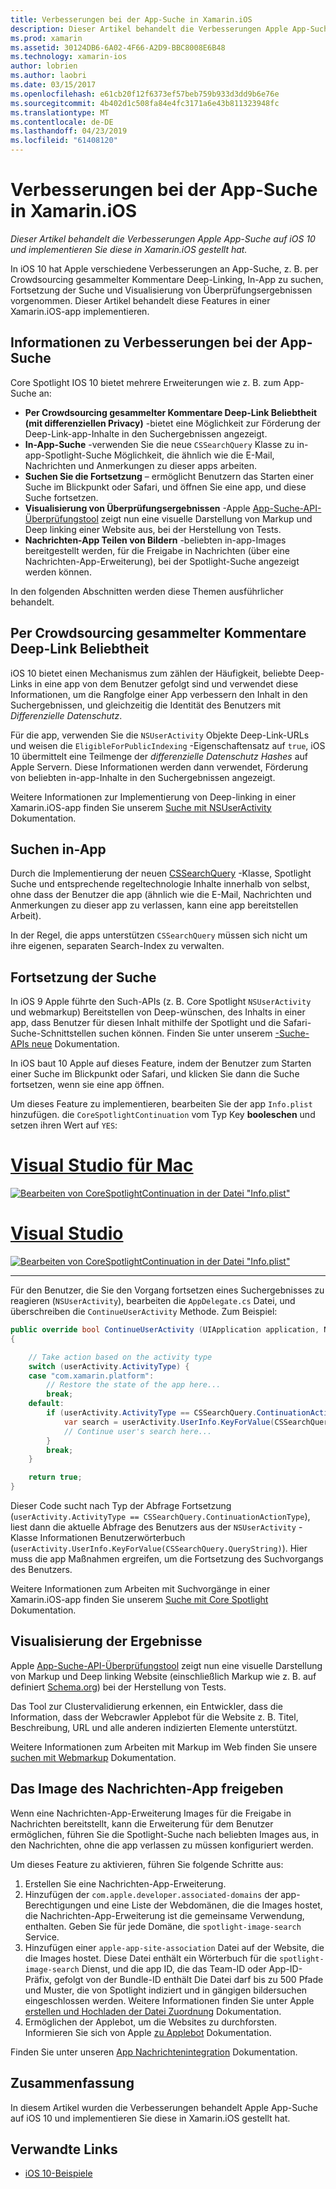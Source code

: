 ```yaml
---
title: Verbesserungen bei der App-Suche in Xamarin.iOS
description: Dieser Artikel behandelt die Verbesserungen Apple App-Suche auf iOS 10 und implementieren Sie diese in Xamarin.iOS gestellt hat.
ms.prod: xamarin
ms.assetid: 30124DB6-6A02-4F66-A2D9-BBC8008E6B48
ms.technology: xamarin-ios
author: lobrien
ms.author: laobri
ms.date: 03/15/2017
ms.openlocfilehash: e61cb20f12f6373ef57beb759b933d3dd9b6e76e
ms.sourcegitcommit: 4b402d1c508fa84e4fc3171a6e43b811323948fc
ms.translationtype: MT
ms.contentlocale: de-DE
ms.lasthandoff: 04/23/2019
ms.locfileid: "61408120"
---
```

# <a name="app-search-enhancements-in-xamarinios"></a>Verbesserungen bei der App-Suche in Xamarin.iOS

_Dieser Artikel behandelt die Verbesserungen Apple App-Suche auf iOS 10 und implementieren Sie diese in Xamarin.iOS gestellt hat._

In iOS 10 hat Apple verschiedene Verbesserungen an App-Suche, z. B. per Crowdsourcing gesammelter Kommentare Deep-Linking, In-App zu suchen, Fortsetzung der Suche und Visualisierung von Überprüfungsergebnissen vorgenommen. Dieser Artikel behandelt diese Features in einer Xamarin.iOS-app implementieren.

## <a name="about-app-search-enhancements"></a>Informationen zu Verbesserungen bei der App-Suche

Core Spotlight IOS 10 bietet mehrere Erweiterungen wie z. B. zum App-Suche an:

- **Per Crowdsourcing gesammelter Kommentare Deep-Link Beliebtheit (mit differenziellen Privacy)** -bietet eine Möglichkeit zur Förderung der Deep-Link-app-Inhalte in den Suchergebnissen angezeigt.
- **In-App-Suche** -verwenden Sie die neue `CSSearchQuery` Klasse zu in-app-Spotlight-Suche Möglichkeit, die ähnlich wie die E-Mail, Nachrichten und Anmerkungen zu dieser apps arbeiten.
- **Suchen Sie die Fortsetzung** – ermöglicht Benutzern das Starten einer Suche im Blickpunkt oder Safari, und öffnen Sie eine app, und diese Suche fortsetzen.
- **Visualisierung von Überprüfungsergebnissen** -Apple [App-Suche-API-Überprüfungstool](https://search.developer.apple.com/appsearch-validation-tool) zeigt nun eine visuelle Darstellung von Markup und Deep linking einer Website aus, bei der Herstellung von Tests.
- **Nachrichten-App Teilen von Bildern** -beliebten in-app-Images bereitgestellt werden, für die Freigabe in Nachrichten (über eine Nachrichten-App-Erweiterung), bei der Spotlight-Suche angezeigt werden können.

In den folgenden Abschnitten werden diese Themen ausführlicher behandelt.

## <a name="crowdsourced-deep-link-popularity"></a>Per Crowdsourcing gesammelter Kommentare Deep-Link Beliebtheit

iOS 10 bietet einen Mechanismus zum zählen der Häufigkeit, beliebte Deep-Links in eine app von dem Benutzer gefolgt sind und verwendet diese Informationen, um die Rangfolge einer App verbessern den Inhalt in den Suchergebnissen, und gleichzeitig die Identität des Benutzers mit  *Differenzielle Datenschutz*.

Für die app, verwenden Sie die `NSUserActivity` Objekte Deep-Link-URLs und weisen die `EligibleForPublicIndexing` -Eigenschaftensatz auf `true`, iOS 10 übermittelt eine Teilmenge der *differenzielle Datenschutz Hashes* auf Apple Servern. Diese Informationen werden dann verwendet, Förderung von beliebten in-app-Inhalte in den Suchergebnissen angezeigt.

Weitere Informationen zur Implementierung von Deep-linking in einer Xamarin.iOS-app finden Sie unserem [Suche mit NSUserActivity](~/ios/platform/search/nsuseractivity.md) Dokumentation.

## <a name="in-app-searching"></a>Suchen in-App

Durch die Implementierung der neuen [CSSearchQuery](https://developer.apple.com/reference/corespotlight/cssearchquery) -Klasse, Spotlight Suche und entsprechende regeltechnologie Inhalte innerhalb von selbst, ohne dass der Benutzer die app (ähnlich wie die E-Mail, Nachrichten und Anmerkungen zu dieser app zu verlassen, kann eine app bereitstellen Arbeit).

In der Regel, die apps unterstützen `CSSearchQuery` müssen sich nicht um ihre eigenen, separaten Search-Index zu verwalten. 

## <a name="search-continuation"></a>Fortsetzung der Suche

In iOS 9 Apple führte den Such-APIs (z. B. Core Spotlight `NSUserActivity` und webmarkup) Bereitstellen von Deep-wünschen, des Inhalts in einer app, dass Benutzer für diesen Inhalt mithilfe der Spotlight und die Safari-Suche-Schnittstellen suchen können. Finden Sie unter unserem [-Suche-APIs neue](~/ios/platform/search/index.md) Dokumentation.

In iOS baut 10 Apple auf dieses Feature, indem der Benutzer zum Starten einer Suche im Blickpunkt oder Safari, und klicken Sie dann die Suche fortsetzen, wenn sie eine app öffnen. 

Um dieses Feature zu implementieren, bearbeiten Sie der app `Info.plist` hinzufügen. die `CoreSpotlightContinuation` vom Typ Key **booleschen** und setzen ihren Wert auf `YES`:

# <a name="visual-studio-for-mactabmacos"></a>[Visual Studio für Mac](#tab/macos)

[![](app-search-enhancements-images/search01.png "Bearbeiten von CoreSpotlightContinuation in der Datei \"Info.plist\"")](app-search-enhancements-images/search01.png#lightbox)

# <a name="visual-studiotabwindows"></a>[Visual Studio](#tab/windows)

[![](app-search-enhancements-images/searchw01.png "Bearbeiten von CoreSpotlightContinuation in der Datei \"Info.plist\"")](app-search-enhancements-images/search01.png#lightbox)

-----

Für den Benutzer, die Sie den Vorgang fortsetzen eines Suchergebnisses zu reagieren (`NSUserActivity`), bearbeiten die `AppDelegate.cs` Datei, und überschreiben die `ContinueUserActivity` Methode. Zum Beispiel:

```csharp
public override bool ContinueUserActivity (UIApplication application, NSUserActivity userActivity, UIApplicationRestorationHandler completionHandler)
{

    // Take action based on the activity type
    switch (userActivity.ActivityType) {
    case "com.xamarin.platform":
        // Restore the state of the app here...
        break;
    default:
        if (userActivity.ActivityType == CSSearchQuery.ContinuationActionType) {
            var search = userActivity.UserInfo.KeyForValue(CSSearchQuery.QueryString);
            // Continue user's search here...
        }
        break;
    }

    return true;
}
```

Dieser Code sucht nach Typ der Abfrage Fortsetzung (`userActivity.ActivityType == CSSearchQuery.ContinuationActionType`), liest dann die aktuelle Abfrage des Benutzers aus der `NSUserActivity` -Klasse Informationen Benutzerwörterbuch (`userActivity.UserInfo.KeyForValue(CSSearchQuery.QueryString)`). Hier muss die app Maßnahmen ergreifen, um die Fortsetzung des Suchvorgangs des Benutzers.

Weitere Informationen zum Arbeiten mit Suchvorgänge in einer Xamarin.iOS-app finden Sie unserem [Suche mit Core Spotlight](~/ios/platform/search/corespotlight.md) Dokumentation.

## <a name="visualization-of-validation-results"></a>Visualisierung der Ergebnisse

Apple [App-Suche-API-Überprüfungstool](https://search.developer.apple.com/appsearch-validation-tool) zeigt nun eine visuelle Darstellung von Markup und Deep linking Website (einschließlich Markup wie z. B. auf definiert [Schema.org](http://schema.org/)) bei der Herstellung von Tests.

Das Tool zur Clustervalidierung erkennen, ein Entwickler, dass die Information, dass der Webcrawler Applebot für die Website z. B. Titel, Beschreibung, URL und alle anderen indizierten Elemente unterstützt.

Weitere Informationen zum Arbeiten mit Markup im Web finden Sie unsere [suchen mit Webmarkup](~/ios/platform/search/web-markup.md) Dokumentation.

## <a name="message-app-image-sharing"></a>Das Image des Nachrichten-App freigeben

Wenn eine Nachrichten-App-Erweiterung Images für die Freigabe in Nachrichten bereitstellt, kann die Erweiterung für dem Benutzer ermöglichen, führen Sie die Spotlight-Suche nach beliebten Images aus, in den Nachrichten, ohne die app verlassen zu müssen konfiguriert werden.

Um dieses Feature zu aktivieren, führen Sie folgende Schritte aus:

1. Erstellen Sie eine Nachrichten-App-Erweiterung.
2. Hinzufügen der `com.apple.developer.associated-domains` der app-Berechtigungen und eine Liste der Webdomänen, die die Images hostet, die Nachrichten-App-Erweiterung ist die gemeinsame Verwendung, enthalten. Geben Sie für jede Domäne, die `spotlight-image-search` Service.
3. Hinzufügen einer `apple-app-site-association` Datei auf der Website, die die Images hostet. Diese Datei enthält ein Wörterbuch für die `spotlight-image-search` Dienst, und die app ID, die das Team-ID oder App-ID-Präfix, gefolgt von der Bundle-ID enthält Die Datei darf bis zu 500 Pfade und Muster, die von Spotlight indiziert und in gängigen bildersuchen eingeschlossen werden. Weitere Informationen finden Sie unter Apple [erstellen und Hochladen der Datei Zuordnung](https://developer.apple.com/library/prerelease/content/documentation/General/Conceptual/AppSearch/UniversalLinks.html#//apple_ref/doc/uid/TP40016308-CH12-SW4) Dokumentation.
4. Ermöglichen der Applebot, um die Websites zu durchforsten. Informieren Sie sich von Apple [zu Applebot](https://support.apple.com/HT204683) Dokumentation.

Finden Sie unter unseren [App Nachrichtenintegration](~/ios/platform/message-app-integration/index.md) Dokumentation.

## <a name="summary"></a>Zusammenfassung

In diesem Artikel wurden die Verbesserungen behandelt Apple App-Suche auf iOS 10 und implementieren Sie diese in Xamarin.iOS gestellt hat.



## <a name="related-links"></a>Verwandte Links

- [iOS 10-Beispiele](https://developer.xamarin.com/samples/ios/iOS10/)
